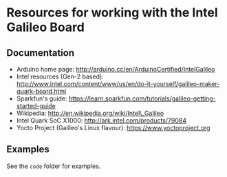Resources for working with the Intel Galileo Board
==================================================

## Documentation

- Arduino home page: http://arduino.cc/en/ArduinoCertified/IntelGalileo
- Intel resources (Gen-2 based): http://www.intel.com/content/www/us/en/do-it-yourself/galileo-maker-quark-board.html
- Sparkfun's guide: https://learn.sparkfun.com/tutorials/galileo-getting-started-guide
- Wikipedia: http://en.wikipedia.org/wiki/Intel\_Galileo
- Intel Quark SoC X1000: http://ark.intel.com/products/79084
- Yocto Project (Galileo's Linux flavour): https://www.yoctoproject.org


## Examples

See the `code` folder for examples.

